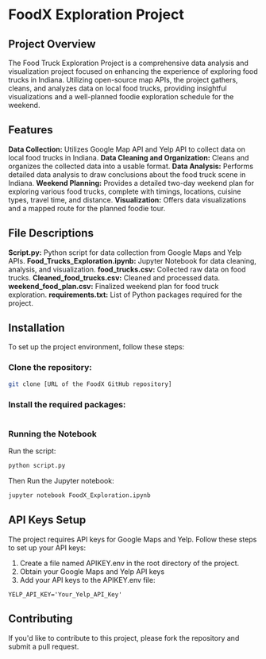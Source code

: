 # FoodX Exploration Project

## Project Overview

The Food Truck Exploration Project is a comprehensive data analysis and visualization project focused on enhancing the experience of exploring food trucks in Indiana. Utilizing open-source map APIs, the project gathers, cleans, and analyzes data on local food trucks, providing insightful visualizations and a well-planned foodie exploration schedule for the weekend.

## Features

**Data Collection:** Utilizes Google Map API and Yelp API to collect data on local food trucks in Indiana.
**Data Cleaning and Organization:** Cleans and organizes the collected data into a usable format.
**Data Analysis:** Performs detailed data analysis to draw conclusions about the food truck scene in Indiana.
**Weekend Planning:** Provides a detailed two-day weekend plan for exploring various food trucks, complete with timings, locations, cuisine types, travel time, and distance.
**Visualization:** Offers data visualizations and a mapped route for the planned foodie tour.

## File Descriptions

**Script.py:** Python script for data collection from Google Maps and Yelp APIs.
**Food_Trucks_Exploration.ipynb:** Jupyter Notebook for data cleaning, analysis, and visualization.
**food_trucks.csv:** Collected raw data on food trucks.
**Cleaned_food_trucks.csv:** Cleaned and processed data.
**weekend_food_plan.csv:** Finalized weekend plan for food truck exploration.
**requirements.txt:** List of Python packages required for the project.

## Installation

To set up the project environment, follow these steps:

### Clone the repository:
```bash
git clone [URL of the FoodX GitHub repository]
```

### Install the required packages:
```pip install -r requirements.txt
```

### Running the Notebook

Run the script:

```bash
python script.py
```

Then Run the Jupyter notebook:

```bash
jupyter notebook FoodX_Exploration.ipynb
```

## API Keys Setup
The project requires API keys for Google Maps and Yelp. Follow these steps to set up your API keys:

1. Create a file named APIKEY.env in the root directory of the project.
2. Obtain your Google Maps and Yelp API keys
3. Add your API keys to the APIKEY.env file:
```GOOGLE_API_KEY='Your_Google_Maps_API_Key'
YELP_API_KEY='Your_Yelp_API_Key'
```

## Contributing

If you'd like to contribute to this project, please fork the repository and submit a pull request.
